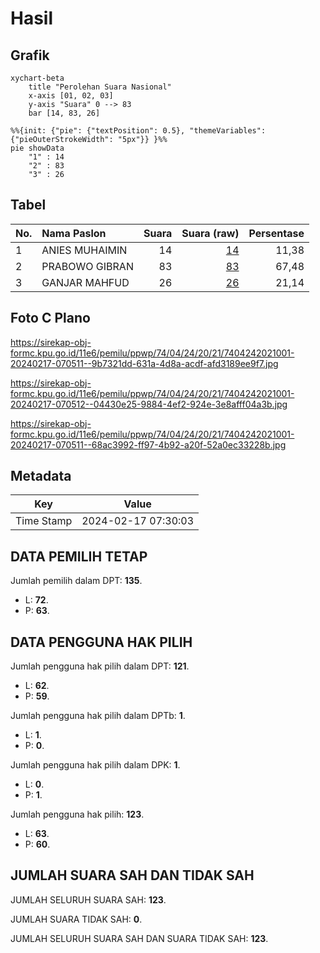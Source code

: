 # Hasil

## Grafik

```mermaid
xychart-beta
    title "Perolehan Suara Nasional"
    x-axis [01, 02, 03]
    y-axis "Suara" 0 --> 83
    bar [14, 83, 26]
```

```mermaid
%%{init: {"pie": {"textPosition": 0.5}, "themeVariables": {"pieOuterStrokeWidth": "5px"}} }%%
pie showData
    "1" : 14
    "2" : 83
    "3" : 26
```

## Tabel

| No. | Nama Paslon    | Suara | Suara (raw) | Persentase |
|:--- |:-------------- | -----:| -----------:| ----------:|
| 1   | ANIES MUHAIMIN | 14    | [14][p-1]   | 11,38      |
| 2   | PRABOWO GIBRAN | 83    | [83][p-2]   | 67,48      |
| 3   | GANJAR MAHFUD  | 26    | [26][p-3]   | 21,14      |


[p-1]: https://github.com/gigit-pemilu/pemilu-2024/blob/main/pilpres/hitung-suara/sub/74-sulawesi-tenggara/sub/04-buton/sub/24-lasalimu-selatan/sub/2021-rejo-sari/sub/001-tps/sub/paslon-1.txt
[p-2]: https://github.com/gigit-pemilu/pemilu-2024/blob/main/pilpres/hitung-suara/sub/74-sulawesi-tenggara/sub/04-buton/sub/24-lasalimu-selatan/sub/2021-rejo-sari/sub/001-tps/sub/paslon-2.txt
[p-3]: https://github.com/gigit-pemilu/pemilu-2024/blob/main/pilpres/hitung-suara/sub/74-sulawesi-tenggara/sub/04-buton/sub/24-lasalimu-selatan/sub/2021-rejo-sari/sub/001-tps/sub/paslon-3.txt

## Foto C Plano

https://sirekap-obj-formc.kpu.go.id/11e6/pemilu/ppwp/74/04/24/20/21/7404242021001-20240217-070511--9b7321dd-631a-4d8a-acdf-afd3189ee9f7.jpg

https://sirekap-obj-formc.kpu.go.id/11e6/pemilu/ppwp/74/04/24/20/21/7404242021001-20240217-070512--04430e25-9884-4ef2-924e-3e8afff04a3b.jpg

https://sirekap-obj-formc.kpu.go.id/11e6/pemilu/ppwp/74/04/24/20/21/7404242021001-20240217-070511--68ac3992-ff97-4b92-a20f-52a0ec33228b.jpg


## Metadata

| Key        | Value               |
| ---------- | ------------------- |
| Time Stamp | 2024-02-17 07:30:03 |


## DATA PEMILIH TETAP

Jumlah pemilih dalam DPT: **135**.
 * L: **72**.
 * P: **63**.

## DATA PENGGUNA HAK PILIH

Jumlah pengguna hak pilih dalam DPT: **121**.
 * L: **62**.
 * P: **59**.

Jumlah pengguna hak pilih dalam DPTb: **1**.
 * L: **1**.
 * P: **0**.

Jumlah pengguna hak pilih dalam DPK: **1**.
 * L: **0**.
 * P: **1**.

Jumlah pengguna hak pilih: **123**.
 * L: **63**.
 * P: **60**.

## JUMLAH SUARA SAH DAN TIDAK SAH

JUMLAH SELURUH SUARA SAH: **123**.

JUMLAH SUARA TIDAK SAH: **0**.

JUMLAH SELURUH SUARA SAH DAN SUARA TIDAK SAH: **123**.



